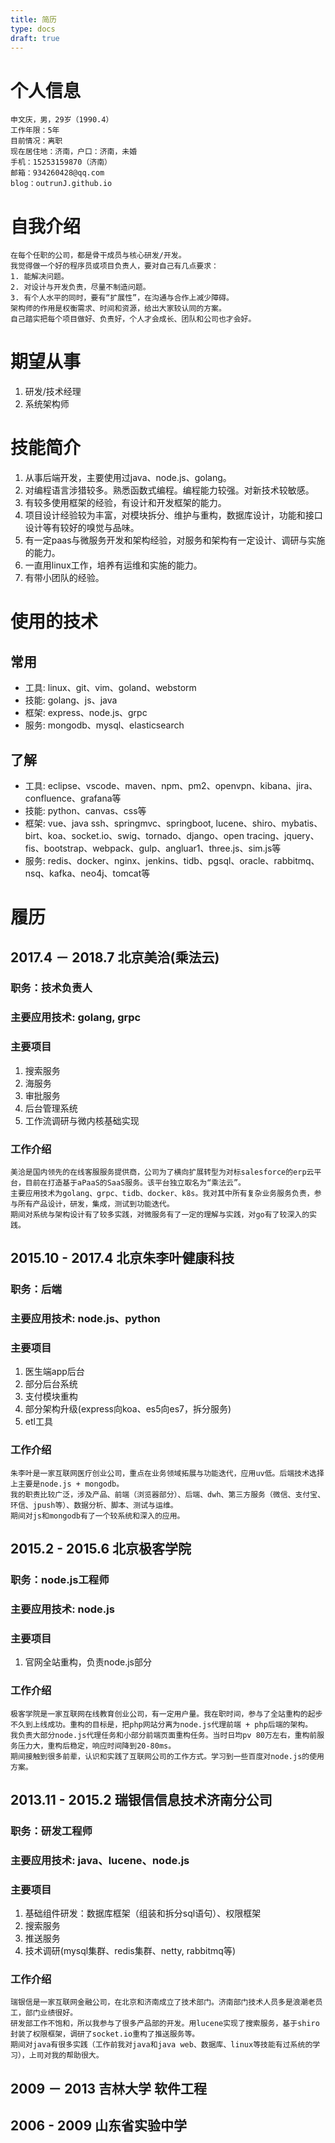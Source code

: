 ```yaml
---
title: 简历
type: docs
draft: true
---
```


# 个人信息
    申文庆，男，29岁（1990.4）
    工作年限：5年
    目前情况：离职
    现在居住地：济南，户口：济南，未婚
    手机：15253159870（济南）
    邮箱：934260428@qq.com
    blog：outrunJ.github.io


# 自我介绍
    在每个任职的公司，都是骨干成员与核心研发/开发。
    我觉得做一个好的程序员或项目负责人，要对自己有几点要求：
    1. 能解决问题。
    2. 对设计与开发负责，尽量不制造问题。
    3. 有个人水平的同时，要有“扩展性”，在沟通与合作上减少障碍。
    架构师的作用是权衡需求、时间和资源，给出大家较认同的方案。
    自己踏实把每个项目做好、负责好，个人才会成长、团队和公司也才会好。


# 期望从事
1. 研发/技术经理
2. 系统架构师


# 技能简介
1. 从事后端开发，主要使用过java、node.js、golang。
2. 对编程语言涉猎较多。熟悉函数式编程。编程能力较强。对新技术较敏感。
3. 有较多使用框架的经验，有设计和开发框架的能力。
4. 项目设计经验较为丰富，对模块拆分、维护与重构，数据库设计，功能和接口设计等有较好的嗅觉与品味。
5. 有一定paas与微服务开发和架构经验，对服务和架构有一定设计、调研与实施的能力。
6. 一直用linux工作，培养有运维和实施的能力。
7. 有带小团队的经验。


# 使用的技术
## 常用
* 工具: linux、git、vim、goland、webstorm
* 技能: golang、js、java
* 框架: express、node.js、grpc
* 服务: mongodb、mysql、elasticsearch

## 了解
* 工具: eclipse、vscode、maven、npm、pm2、openvpn、kibana、jira、confluence、grafana等
* 技能: python、canvas、css等
* 框架: vue、java ssh、springmvc、springboot, lucene、shiro、mybatis、birt、koa、socket.io、swig、tornado、django、open tracing、jquery、fis、bootstrap、webpack、gulp、angluar1、three.js、sim.js等
* 服务: redis、docker、nginx、jenkins、tidb、pgsql、oracle、rabbitmq、nsq、kafka、neo4j、tomcat等


# 履历
## 2017.4 － 2018.7 北京美洽(乘法云)
### 职务：技术负责人
### 主要应用技术: golang, grpc
### 主要项目
1. 搜索服务
2. 海服务
3. 审批服务
4. 后台管理系统
5. 工作流调研与微内核基础实现

### 工作介绍
    美洽是国内领先的在线客服服务提供商，公司为了横向扩展转型为对标salesforce的erp云平台，目前在打造基于aPaaS的SaaS服务。该平台独立取名为“乘法云”。
    主要应用技术为golang、grpc、tidb、docker、k8s。我对其中所有复杂业务服务负责，参与所有产品设计，研发，集成，测试到功能迭代。
    期间对系统与架构设计有了较多实践，对微服务有了一定的理解与实践，对go有了较深入的实践。

## 2015.10 - 2017.4 北京朱李叶健康科技
### 职务：后端
### 主要应用技术: node.js、python
### 主要项目
1. 医生端app后台
2. 部分后台系统
3. 支付模块重构
4. 部分架构升级(express向koa、es5向es7，拆分服务)
5. etl工具

### 工作介绍
    朱李叶是一家互联网医疗创业公司，重点在业务领域拓展与功能迭代，应用uv低。后端技术选择上主要是node.js + mongodb。
    我的职责比较广泛，涉及产品、前端（浏览器部分）、后端、dwh、第三方服务（微信、支付宝、环信、jpush等）、数据分析、脚本、测试与运维。
    期间对js和mongodb有了一个较系统和深入的应用。

## 2015.2 - 2015.6 北京极客学院
### 职务：node.js工程师
### 主要应用技术: node.js
### 主要项目
1. 官网全站重构，负责node.js部分

### 工作介绍
    极客学院是一家互联网在线教育创业公司，有一定用户量。我在职时间，参与了全站重构的起步不久到上线成功。重构的目标是，把php网站分离为node.js代理前端 + php后端的架构。
    我负责大部分node.js代理任务和小部分前端页面重构任务。当时日均pv 80万左右，重构前服务压力大，重构后稳定，响应时间降到20-80ms。
    期间接触到很多前辈，认识和实践了互联网公司的工作方式。学习到一些百度对node.js的使用方案。

## 2013.11 - 2015.2 瑞银信信息技术济南分公司
### 职务：研发工程师
### 主要应用技术: java、lucene、node.js
### 主要项目
1. 基础组件研发：数据库框架（组装和拆分sql语句）、权限框架
2. 搜索服务
3. 推送服务
4. 技术调研(mysql集群、redis集群、netty, rabbitmq等)

### 工作介绍
    瑞银信是一家互联网金融公司，在北京和济南成立了技术部门。济南部门技术人员多是浪潮老员工，部门业绩很好。
    研发部工作不饱和，所以我参与了很多产品部的开发。用lucene实现了搜索服务，基于shiro封装了权限框架，调研了socket.io重构了推送服务等。
    期间对java有很多实践（工作前我对java和java web、数据库、linux等技能有过系统的学习），上司对我的帮助很大。


## 2009 － 2013 吉林大学 软件工程


## 2006 - 2009 山东省实验中学
